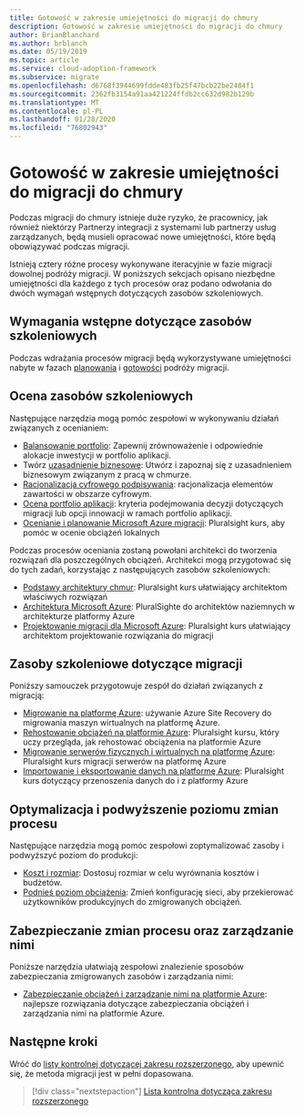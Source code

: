 ```yaml
---
title: Gotowość w zakresie umiejętności do migracji do chmury
description: Gotowość w zakresie umiejętności do migracji do chmury
author: BrianBlanchard
ms.author: brblanch
ms.date: 05/19/2019
ms.topic: article
ms.service: cloud-adoption-framework
ms.subservice: migrate
ms.openlocfilehash: d6768f3944699fdde483fb25f47bcb22be2484f1
ms.sourcegitcommit: 2362fb3154a91aa421224ffdb2cc632d982b129b
ms.translationtype: MT
ms.contentlocale: pl-PL
ms.lasthandoff: 01/28/2020
ms.locfileid: "76802943"
---
```

# <a name="skills-readiness-for-cloud-migration"></a>Gotowość w zakresie umiejętności do migracji do chmury

Podczas migracji do chmury istnieje duże ryzyko, że pracownicy, jak również niektórzy Partnerzy integracji z systemami lub partnerzy usług zarządzanych, będą musieli opracować nowe umiejętności, które będą obowiązywać podczas migracji.

Istnieją cztery różne procesy wykonywane iteracyjnie w fazie migracji dowolnej podróży migracji. W poniższych sekcjach opisano niezbędne umiejętności dla każdego z tych procesów oraz podano odwołania do dwóch wymagań wstępnych dotyczących zasobów szkoleniowych.

## <a name="prerequisites-skilling-resources"></a>Wymagania wstępne dotyczące zasobów szkoleniowych

Podczas wdrażania procesów migracji będą wykorzystywane umiejętności nabyte w fazach [planowania](../../strategy/suggested-skills.md) i [gotowości](../../organize/suggested-skills.md) podróży migracji.

## <a name="assess-skilling-resources"></a>Ocena zasobów szkoleniowych

Następujące narzędzia mogą pomóc zespołowi w wykonywaniu działań związanych z ocenianiem:

- [Balansowanie portfolio](./balance-the-portfolio.md): Zapewnij zrównoważenie i odpowiednie alokacje inwestycji w portfolio aplikacji.
- Twórz [uzasadnienie biznesowe](../../strategy/cloud-migration-business-case.md): Utwórz i zapoznaj się z uzasadnieniem biznesowym związanym z pracą w chmurze.
- [Racjonalizacja cyfrowego podpisywania](../../digital-estate/rationalize.md): racjonalizacja elementów zawartości w obszarze cyfrowym.
- [Ocena portfolio aplikacji](https://docs.microsoft.com/learn/modules/app-and-infra-migration-and-modernization): kryteria podejmowania decyzji dotyczących migracji lub opcji innowacji w ramach portfolio aplikacji.
- [Ocenianie i planowanie Microsoft Azure migracji](https://www.pluralsight.com/courses/microsoft-azure-migration-assessing-planning): Pluralsight kurs, aby pomóc w ocenie obciążeń lokalnych

Podczas procesów oceniania zostaną powołani architekci do tworzenia rozwiązań dla poszczególnych obciążeń. Architekci mogą przygotować się do tych zadań, korzystając z następujących zasobów szkoleniowych:

- [Podstawy architektury chmur](https://app.pluralsight.com/library/courses/cloud-architecture-foundations): Pluralsight kurs ułatwiający architektom właściwych rozwiązań
- [Architektura Microsoft Azure](https://app.pluralsight.com/library/courses/cloud-architecture-foundations): PluralSighte do architektów naziemnych w architekturze platformy Azure
- [Projektowanie migracji dla Microsoft Azure](https://app.pluralsight.com/library/courses/cloud-architecture-foundations): Pluralsight kurs ułatwiający architektom projektowanie rozwiązania do migracji

## <a name="migrate-skilling-resources"></a>Zasoby szkoleniowe dotyczące migracji

Poniższy samouczek przygotowuje zespół do działań związanych z migracją:

- [Migrowanie na platformę Azure](https://docs.microsoft.com/azure/site-recovery/migrate-tutorial-on-premises-azure): używanie Azure Site Recovery do migrowania maszyn wirtualnych na platformę Azure.
- [Rehostowanie obciążeń na platformie Azure](https://aka.ms/rehostcourse): Pluralsight kursu, który uczy przegląda, jak rehostować obciążenia na platformie Azure
- [Migrowanie serwerów fizycznych i wirtualnych na platformę Azure](https://app.pluralsight.com/library/courses/microsoft-azure-migrating-physical-virtual-servers/table-of-contents): Pluralsight kurs migracji serwerów na platformę Azure
- [Importowanie i eksportowanie danych na platformę Azure](https://app.pluralsight.com/library/courses/microsoft-azure-import-export-data/table-of-contents): Pluralsight kurs dotyczący przenoszenia danych do i z platformy Azure

## <a name="optimize-and-promote-process-changes"></a>Optymalizacja i podwyższenie poziomu zmian procesu

Następujące narzędzia mogą pomóc zespołowi zoptymalizować zasoby i podwyższyć poziom do produkcji:

- [Koszt i rozmiar](../azure-best-practices/migrate-best-practices-costs.md): Dostosuj rozmiar w celu wyrównania kosztów i budżetów.
- [Podnieś poziom obciążenia](../azure-best-practices/migrate-best-practices-networking.md): Zmień konfigurację sieci, aby przekierować użytkowników produkcyjnych do zmigrowanych obciążeń.

## <a name="secure-and-manage-process-changes"></a>Zabezpieczanie zmian procesu oraz zarządzanie nimi

Poniższe narzędzia ułatwiają zespołowi znalezienie sposobów zabezpieczania zmigrowanych zasobów i zarządzania nimi:

- [Zabezpieczanie obciążeń i zarządzanie nimi na platformie Azure](../azure-best-practices/migrate-best-practices-security-management.md): najlepsze rozwiązania dotyczące zabezpieczania obciążeń i zarządzania nimi na platformie Azure.

## <a name="next-steps"></a>Następne kroki

Wróć do [listy kontrolnej dotyczącej zakresu rozszerzonego](./index.md), aby upewnić się, że metoda migracji jest w pełni dopasowana.

> [!div class="nextstepaction"]
> [Lista kontrolna dotycząca zakresu rozszerzonego](./index.md)
